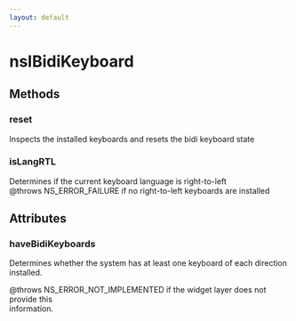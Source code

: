 ```yaml
---
layout: default
---
```


# nsIBidiKeyboard #

## Methods ##

### reset ###
  
Inspects the installed keyboards and resets the bidi keyboard state  
  

### isLangRTL ###
  
Determines if the current keyboard language is right-to-left  
@throws NS_ERROR_FAILURE if no right-to-left keyboards are installed  
  

## Attributes ##

### haveBidiKeyboards ###
  
Determines whether the system has at least one keyboard of each direction  
installed.  
  
@throws NS_ERROR_NOT_IMPLEMENTED if the widget layer does not provide this  
information.  
  
